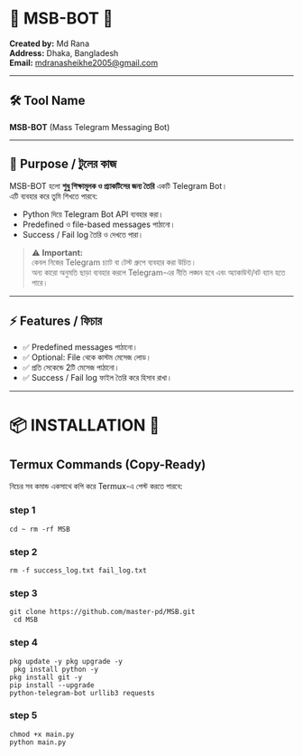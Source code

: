 # 🚀 MSB-BOT 🚀

**Created by:** Md Rana  
**Address:** Dhaka, Bangladesh  
**Email:** mdranasheikhe2005@gmail.com  

---

## 🛠 Tool Name
**MSB-BOT** (Mass Telegram Messaging Bot)

---

## 🔹 Purpose / টুলের কাজ
MSB-BOT হলো **শুধু শিক্ষামূলক ও প্র্যাকটিসের জন্য তৈরি** একটি Telegram Bot।  
এটি ব্যবহার করে তুমি শিখতে পারবে:  

- Python দিয়ে Telegram Bot API ব্যবহার করা।  
- Predefined ও file-based messages পাঠানো।  
- Success / Fail log তৈরি ও দেখতে পারা।  

> ⚠️ **Important:**  
> কেবল নিজের Telegram চ্যাট বা টেস্ট গ্রুপে ব্যবহার করা উচিত।  
> অন্য কারো অনুমতি ছাড়া ব্যবহার করলে Telegram-এর নীতি লঙ্ঘন হবে এবং অ্যাকাউন্ট/বট ব্যান হতে পারে।  

---

## ⚡ Features / ফিচার
- ✅ Predefined messages পাঠানো।  
- ✅ Optional: File থেকে কাস্টম মেসেজ লোড।  
- ✅ প্রতি সেকেন্ডে 2টি মেসেজ পাঠানো।  
- ✅ Success / Fail log ফাইল তৈরি করে হিসাব রাখা।  

---

# 📦 INSTALLATION 🔰

## Termux Commands (Copy-Ready)
নিচের সব কমান্ড একসাথে কপি করে Termux-এ পেস্ট করতে পারবে:
### step 1
```
cd ~ rm -rf MSB
```
### step 2
```
rm -f success_log.txt fail_log.txt
```
### step 3
```
git clone https://github.com/master-pd/MSB.git
 cd MSB
```
### step 4
```
pkg update -y pkg upgrade -y
 pkg install python -y
pkg install git -y
pip install --upgrade
python-telegram-bot urllib3 requests
```
### step 5
```
chmod +x main.py
python main.py
```
